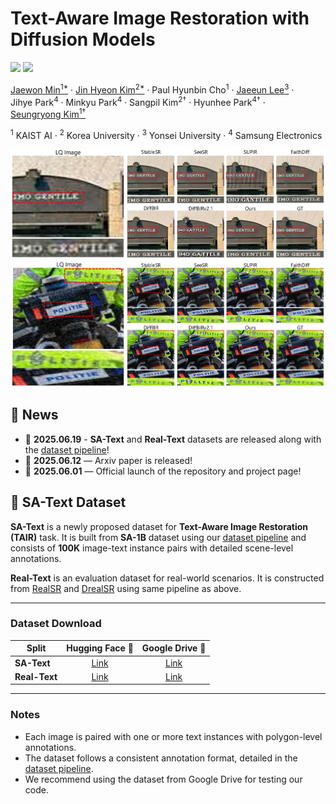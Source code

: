 <div align="left">

# Text-Aware Image Restoration with Diffusion Models
<a href="https://arxiv.org/abs/2506.09993"><img src="https://img.shields.io/badge/arXiv-2506.09993-B31B1B"></a>
<a href="https://cvlab-kaist.github.io/TAIR/"><img src="https://img.shields.io/badge/Project%20Page-online-1E90FF">


[Jaewon&nbsp;Min<sup>1*</sup>](https://github.com/Min-Jaewon/) · 
[Jin&nbsp;Hyeon&nbsp;Kim<sup>2*</sup>](https://github.com/jinlovespho) · 
Paul&nbsp;Hyunbin&nbsp;Cho<sup>1</sup> · 
[Jaeeun&nbsp;Lee<sup>3</sup>](https://github.com/babywhale03) · 
Jihye&nbsp;Park<sup>4</sup> · 
Minkyu&nbsp;Park<sup>4</sup> · 
Sangpil&nbsp;Kim<sup>2†</sup> · 
Hyunhee&nbsp;Park<sup>4†</sup> · 
[Seungryong&nbsp;Kim<sup>1†</sup>](https://cvlab.kaist.ac.kr/)

<sup>1</sup> KAIST&nbsp;AI ·
<sup>2</sup> Korea&nbsp;University ·
<sup>3</sup> Yonsei&nbsp;University ·
<sup>4</sup> Samsung&nbsp;Electronics

<p align="center">
    <img src="assets/teaser.jpg">
</p>

<!-- <sub><sup>*</sup> Equal&nbsp;contribution  <sup>†</sup> Corresponding&nbsp;authors</sub> -->

<!-- ### [Paper&nbsp;(Coming&nbsp;soon)](#) | [Project&nbsp;Page](https://cvlab-kaist.github.io/TAIR) -->

</div>

## 📢 News
- 🤗 **2025.06.19** - **SA-Text** and **Real-Text** datasets are released along with the [dataset pipeline](https://github.com/paulcho98/text_restoration_dataset/tree/main)!
- 📄 **2025.06.12** — Arxiv paper is released! 
- 🚀 **2025.06.01** — Official launch of the repository and project page!


## 💾 SA-Text Dataset
**SA-Text** is a newly proposed dataset for **Text-Aware Image Restoration (TAIR)** task. It is built from  **SA-1B** dataset using our [dataset pipeline](https://github.com/paulcho98/text_restoration_dataset/tree/main) and  consists of **100K** image-text instance pairs with detailed scene-level annotations.

**Real-Text** is an evaluation dataset for real-world scenarios. It is constructed from [RealSR](https://github.com/csjcai/RealSR) and [DrealSR](https://github.com/xiezw5/Component-Divide-and-Conquer-for-Real-World-Image-Super-Resolution) using same pipeline as above.

---

### Dataset Download

| Split             | Hugging Face 🤗 | Google Drive 📁 |
|------------------|:---------------:|:---------------:|
| **SA-Text**       | <div align="center">[Link](https://huggingface.co/datasets/Min-Jaewon/SA-Text)</div> | <div align="center">[Link](https://drive.google.com/file/d/1fJugZYInTIWUj0tY_iSddwTwmQDAoO-5/view?usp=sharing)</div> |
| **Real-Text**     | <div align="center">[Link](https://huggingface.co/datasets/Min-Jaewon/Real-Text)</div> | <div align="center">[Link](https://drive.google.com/file/d/1sIjeFe0Rq6IvYEC-pkz6aQ4ubuIge4xi/view?usp=sharing)</div> |


---

### Notes

- Each image is paired with one or more text instances with polygon-level annotations.
- The dataset follows a consistent annotation format, detailed in the [dataset pipeline](https://github.com/paulcho98/text_restoration_dataset/tree/main).
- We recommend using the dataset from Google Drive for testing our code.